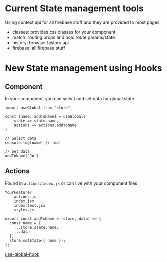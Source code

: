 # Current State management tools

Using context api for all firebase stuff and they are provided to most pages

* classes: provides css classes for your component
* match: routing props and hold route params/state
* history: browser history api
* firebase: all firebase stuff

# New State management using Hooks

## Component
In your component you can select and set data for global state

```
import useGlobal from "store";

const [name, addToName] = useGlobal(
    state => state.name,
    actions => actions.addToName
)

// Select data
console.log(name) // 'mo'

// Set data
addToName('Jo')

```

## Actions
Found in `actions/index.js` or can live with your component files
```
YourFeature/
    actions.js
    index.jsx
    index.test.jsx
    styles.js
```    

```
export const addToName = (store, data) => {
  const name = {
    ...store.state.name,
    ...data
  };
  store.setState({ name });
};
```


[use-global-hook](https://www.npmjs.com/package/use-global-hook)